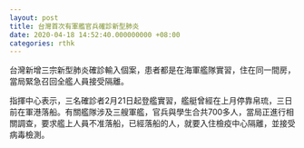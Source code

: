 ```yaml
---
layout: post
title: 台灣首次有軍艦官兵確診新型肺炎
date: 2020-04-18 14:52:40.000000000 +08:00
categories: rthk
---
```


台灣新增三宗新型肺炎確診輸入個案，患者都是在海軍艦隊實習，住在同一間房，當局緊急召回全艦人員接受隔離。

指揮中心表示，三名確診者2月21日起登艦實習，艦艇曾經在上月停靠帛琉，三日前在軍港落船。有關艦隊涉及三艘軍艦，官兵與學生合共700多人，當局正進行相關調查，要求艦上人員不准落船，已經落船的人，就要入住檢疫中心隔離，並接受病毒檢測。
